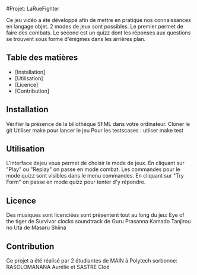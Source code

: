 #Projet: LaRueFighter

Ce jeu vidéo a été développé afin de mettre en pratique nos connaissances en langage objet. 2 modes de jeux sont possibles. Le premier permet de faire des
combats. Le second est un quizz dont les réponses aux questions se trouvent sous forme d'énigmes dans les arrières plan.

## Table des matières

- [Installation]
- [Utilisation]
- [Licence]
- [Contribution]

## Installation

Vérifier la présence de la biliothèque SFML dans votre ordinateur.
Cloner le git
Utiliser make pour lancer le jeu
Pour les testscases : utiiser make test

## Utilisation

L'interface dejeu vous permet de choisir le mode de jeux.
En cliquant sur "Play" ou "Replay" on passe en mode combat. 
Les commandes pour le mode quizz sont visibles dans le menu commandes.
En cliquant sur "Try Form" on passe en mode quizz pour tenter d'y répondre.

## Licence

Des musiques sont licenciées sont présentent tout au long du jeu:
Eye of the tiger de  Survivor 
clocks soundtrack de Guru Prasanna
Kamado Tanjirou no Uta de Masaru Shiina

## Contribution
Ce projet a été réalisé par 2 étudiantes de MAIN à Polytech sorbonne:
RASOLOMANANA Aurélie  et SASTRE Cloé
